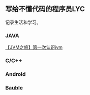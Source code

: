 ## 写给不懂代码的程序员LYC

记录生活和学习。

### JAVA

[【JVM之旅】第一次认识jvm](/Java/JVM/1.md)

### C/C++

### Android

### Bauble

